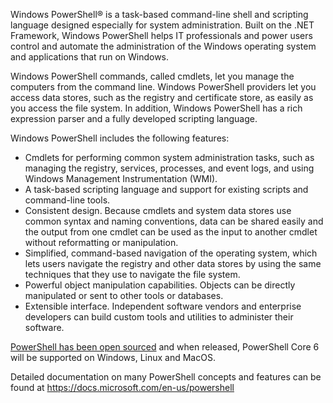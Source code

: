 Windows PowerShell® is a task-based command-line shell and scripting language designed especially for system administration. Built on the .NET Framework, Windows PowerShell helps IT professionals and power users control and automate the administration of the Windows operating system and applications that run on Windows.

Windows PowerShell commands, called cmdlets, let you manage the computers from the command line. Windows PowerShell providers let you access data stores, such as the registry and certificate store, as easily as you access the file system. In addition, Windows PowerShell has a rich expression parser and a fully developed scripting language.

Windows PowerShell includes the following features:

* Cmdlets for performing common system administration tasks, such as managing the registry, services, processes, and event logs, and using Windows Management Instrumentation (WMI).
* A task-based scripting language and support for existing scripts and command-line tools.
* Consistent design. Because cmdlets and system data stores use common syntax and naming conventions, data can be shared easily and the output from one cmdlet can be used as the input to another cmdlet without reformatting or manipulation.
* Simplified, command-based navigation of the operating system, which lets users navigate the registry and other data stores by using the same techniques that they use to navigate the file system.
* Powerful object manipulation capabilities. Objects can be directly manipulated or sent to other tools or databases.
* Extensible interface. Independent software vendors and enterprise developers can build custom tools and utilities to administer their software.

[PowerShell has been open sourced](https://github.com/PowerShell/PowerShell) and when released, PowerShell Core 6 will be supported on Windows, Linux and MacOS.

Detailed documentation on many PowerShell concepts and features can be found at https://docs.microsoft.com/en-us/powershell